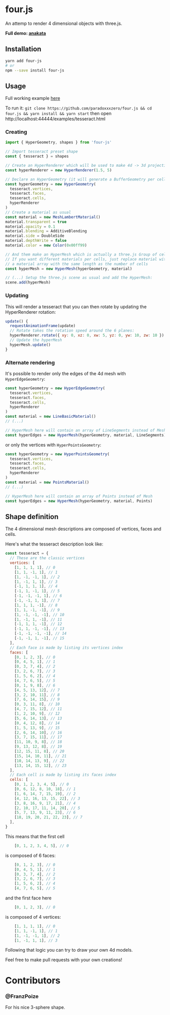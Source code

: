 # four.js

An attemp to render 4 dimensional objects with three.js.

**Full demo: [anakata](https://florian.mounier.dev/anakataGL/)**

## Installation

```bash
yarn add four-js
# or
npm --save install four-js
```

## Usage

Full working example [here](https://github.com/paradoxxxzero/four.js/blob/master/examples/tesseract.html)

To run it: `git clone https://github.com/paradoxxxzero/four.js && cd four.js && yarn install && yarn start` then open http://localhost:44444/examples/tesseract.html

### Creating

```js
import { HyperGeometry, shapes } from 'four-js'

// Import tesseract preset shape
const { tesseract } = shapes

// Create an HyperRenderer which will be used to make 4d -> 3d projections
const hyperRenderer = new HyperRenderer(1.5, 5)

// Declare an HyperGeometry (it will generate a BufferGeometry per cell)
const hyperGeometry = new HyperGeometry(
  tesseract.vertices,
  tesseract.faces,
  tesseract.cells,
  hyperRenderer
)
// Create a material as usual
const material = new MeshLambertMaterial()
material.transparent = true
material.opacity = 0.1
material.blending = AdditiveBlending
material.side = DoubleSide
material.depthWrite = false
material.color = new Color(0x00ff99)

// And them make an HyperMesh which is actually a three.js Group of cell Mesh
// If you want different materials per cells, just replace material with
// a material array with the same length as the number of cells
const hyperMesh = new HyperMesh(hyperGeometry, material)

// (...) Setup the three.js scene as usual and add the HyperMesh:
scene.add(hyperMesh)
```

### Updating

This will render a tesseract that you can then rotate by updating the HyperRenderer rotation:

```js
update() {
  requestAnimationFrame(update)
  // Rotate takes the rotation speed around the 6 planes:
  hyperRenderer.rotate({ xy: 0, xz: 0, xw: 5, yz: 0, yw: 10, zw: 10 })
  // Update the hyperMesh
  hyperMesh.update()
}
```

### Alternate rendering

It's possible to render only the edges of the 4d mesh with `HyperEdgeGeometry`:

```js
const hyperGeometry = new HyperEdgeGeometry(
  tesseract.vertices,
  tesseract.faces,
  tesseract.cells,
  hyperRenderer
)
const material = new LineBasicMaterial()
// (...)

// HyperMesh here will contain an array of LineSegments instead of Mesh
const hyperEdges = new HyperMesh(hyperGeometry, material, LineSegments)
```

or only the vertices with `HyperPointsGeometry`:

```js
const hyperGeometry = new HyperPointsGeometry(
  tesseract.vertices,
  tesseract.faces,
  tesseract.cells,
  hyperRenderer
)
const material = new PointsMaterial()
// (...)

// HyperMesh here will contain an array of Points instead of Mesh
const hyperEdges = new HyperMesh(hyperGeometry, material, Points)
```

## Shape definition

The 4 dimensional mesh descriptions are composed of vertices, faces and cells.

Here's what the tesseract description look like:

```js
const tesseract = {
  // These are the classic vertices
  vertices: [
    [1, 1, 1, 1], // 0
    [1, 1, -1, 1], // 1
    [1, -1, -1, 1], // 2
    [1, -1, 1, 1], // 3
    [-1, 1, 1, 1], // 4
    [-1, 1, -1, 1], // 5
    [-1, -1, -1, 1], // 6
    [-1, -1, 1, 1], // 7
    [1, 1, 1, -1], // 8
    [1, 1, -1, -1], // 9
    [1, -1, -1, -1], // 10
    [1, -1, 1, -1], // 11
    [-1, 1, 1, -1], // 12
    [-1, 1, -1, -1], // 13
    [-1, -1, -1, -1], // 14
    [-1, -1, 1, -1], // 15
  ],
  // Each face is made by listing its vertices index
  faces: [
    [0, 1, 2, 3], // 0
    [0, 4, 5, 1], // 1
    [0, 3, 7, 4], // 2
    [3, 2, 6, 7], // 3
    [1, 5, 6, 2], // 4
    [4, 7, 6, 5], // 5
    [0, 1, 9, 8], // 6
    [4, 5, 13, 12], // 7
    [3, 2, 10, 11], // 8
    [7, 6, 14, 15], // 9
    [0, 3, 11, 8], // 10
    [4, 7, 15, 12], // 11
    [1, 2, 10, 9], // 12
    [5, 6, 14, 13], // 13
    [0, 4, 12, 8], // 14
    [1, 5, 13, 9], // 15
    [2, 6, 14, 10], // 16
    [3, 7, 15, 11], // 17
    [11, 10, 9, 8], // 18
    [9, 13, 12, 8], // 19
    [12, 15, 11, 8], // 20
    [15, 14, 10, 11], // 21
    [10, 14, 13, 9], // 22
    [13, 14, 15, 12], // 23
  ],
  // Each cell is made by listing its faces index
  cells: [
    [0, 1, 2, 3, 4, 5], // 0
    [0, 6, 12, 8, 10, 18], // 1
    [1, 6, 14, 7, 15, 19], // 2
    [4, 12, 16, 13, 15, 22], // 3
    [3, 8, 16, 9, 17, 21], // 4
    [2, 10, 17, 11, 14, 20], // 5
    [5, 7, 13, 9, 11, 23], // 6
    [18, 19, 20, 21, 22, 23], // 7
  ],
}
```

This means that the first cell

```js
    [0, 1, 2, 3, 4, 5], // 0
```

is composed of 6 faces:

```js
    [0, 1, 2, 3], // 0
    [0, 4, 5, 1], // 1
    [0, 3, 7, 4], // 2
    [3, 2, 6, 7], // 3
    [1, 5, 6, 2], // 4
    [4, 7, 6, 5], // 5
```

and the first face here

```js
    [0, 1, 2, 3], // 0
```

is composed of 4 vertices:

```js
    [1, 1, 1, 1], // 0
    [1, 1, -1, 1], // 1
    [1, -1, -1, 1], // 2
    [1, -1, 1, 1], // 3
```

Following that logic you can try to draw your own 4d models.

Feel free to make pull requests with your own creations!

# Contributors

### @FranzPoize

For his nice 3-sphere shape.
